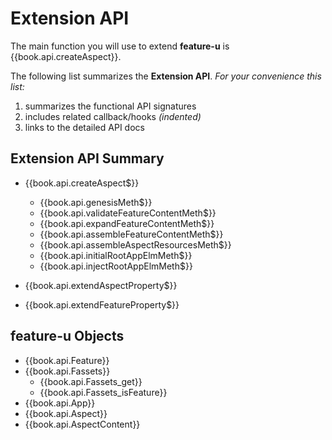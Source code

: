 # Extension API

The main function you will use to extend **feature-u** is
{{book.api.createAspect}}.

The following list summarizes the **Extension API**.  _For your
convenience this list:_

1. summarizes the functional API signatures
1. includes related callback/hooks _(indented)_
1. links to the detailed API docs

## Extension API Summary

* {{book.api.createAspect$}}
  * {{book.api.genesisMeth$}}
  * {{book.api.validateFeatureContentMeth$}}
  * {{book.api.expandFeatureContentMeth$}}
  * {{book.api.assembleFeatureContentMeth$}}
  * {{book.api.assembleAspectResourcesMeth$}}
  * {{book.api.initialRootAppElmMeth$}}
  * {{book.api.injectRootAppElmMeth$}}


* {{book.api.extendAspectProperty$}}
* {{book.api.extendFeatureProperty$}}



## feature-u Objects

* {{book.api.Feature}}
* {{book.api.Fassets}}
  * {{book.api.Fassets_get}}
  * {{book.api.Fassets_isFeature}}
* {{book.api.App}}
* {{book.api.Aspect}}
* {{book.api.AspectContent}}

